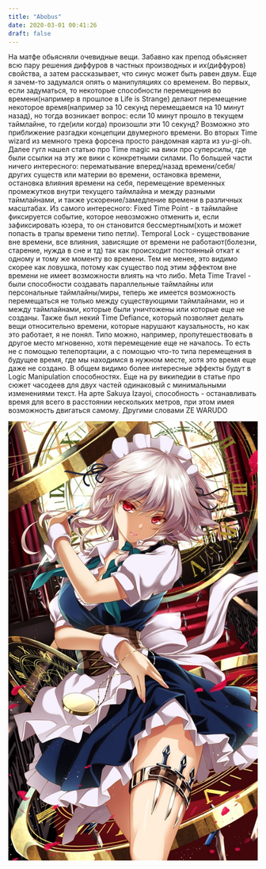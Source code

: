 ```yaml
---
title: "Abobus"
date: 2020-03-01 00:41:26
draft: false
---
```


На матфе обьясняли очевидные вещи. Забавно как препод обьясняет всю пару решения диффуров в частных производных и их(диффуров) свойства, а затем рассказывает, что синус может быть равен двум.
Еще я зачем-то задумался опять о манипуляциях со временем. Во первых, если задуматься, то некоторые способности перемещения во времени(например в прошлое в Life is Strange) делают перемещение некоторое время(например за 10 секунд перемещаемся на 10 минут назад), но тогда возникает вопрос: если 10 минут прошло в текущем таймлайне, то где(или когда) произошли эти 10 секунд? Возможно это приближение разгадки концепции двумерного времени. Во вторых Time wizard из мемного трека форсена просто рандомная карта из yu-gi-oh. Далее гугл нашел статью про Time magic на вики про суперсилы, где были ссылки на эту же вики с конкретными силами. По большей части ничего интересного: перематывание вперед/назад времени/себя/других существ или материи во времени, остановка времени, остановка влияния времени на себя, перемещение временных промежутков внутри текущего таймлайна и между разными таймлайнами, и также ускорение/замедление времени в различных масштабах. Из самого интересного:
Fixed Time Point - в таймлайне фиксируется событие, которое невозможно отменить и, если зафиксировать юзера, то он становится бессмертным(хоть и может попасть в трапы времени типо петли).
Temporal Lock - существование вне времени, все влияния, зависящие от времени не работают(болезни, старение, нужда в сне и тд) так как происходит постоянный откат к одному и тому же моменту во времени. Тем не менее, это видимо скорее как ловушка, потому как существо под этим эффектом вне времени не имеет возможности влиять на что либо.
Meta Time Travel - были способности создавать параллельные таймлайны или персональные таймлайны/миры, теперь же имеется возможность перемещаться не только между существующими таймлайнами, но и между таймлайнами, которые были уничтожены или которые еще не созданы.
Также был некий Time Defiance, который позволяет делать вещи относительно времени, которые нарушают каузальность, но как это работает, я не понял. Типо можно, например, пропутешествовать в другое место мгновенно, хотя перемещение еще не началось. То есть не с помощью телепортации, а с помощью что-то типа перемещения в будущее время, где мы находимся в нужном месте, хотя это время еще даже не создано.
В общем видимо более интересные эффекты будут в Logic Manipulation способностях.
Еще на ру википедии в статье про сюжет часодеев для двух частей одинаковый с минимальными изменениями текст.
На арте Sakuya Izayoi, способность - останавливать время для всего в расстоянии нескольких метров, при этом имея возможность двигаться самому. Другими словами ZE WARUDO

![](/img/vk/NCEd64MPr0s.jpg)
